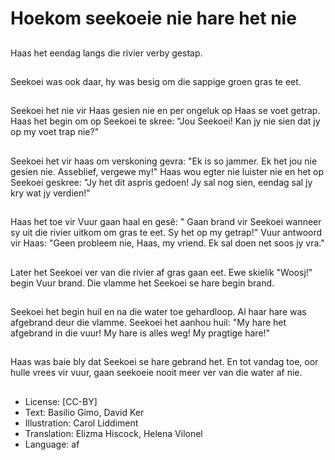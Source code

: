 # Hoekom seekoeie nie hare het nie

##
Haas het eendag langs die rivier verby gestap.

##
Seekoei was ook daar, hy was besig om die sappige groen gras te eet.

##
Seekoei het nie vir Haas gesien nie en per ongeluk op Haas se voet getrap. Haas het begin om op Seekoei te skree: "Jou Seekoei! Kan jy nie sien dat jy op my voet trap nie?"

##
Seekoei het vir haas om verskoning gevra: "Ek is so jammer. Ek het jou nie gesien nie. Asseblief, vergewe my!" Haas wou egter nie luister nie en het op Seekoei geskree: "Jy het dit aspris gedoen! Jy sal nog sien, eendag sal jy kry wat jy verdien!"

##
Haas het toe vir Vuur gaan haal en gesê: " Gaan brand vir Seekoei wanneer sy uit die rivier uitkom om gras te eet. Sy het op my getrap!" Vuur antwoord vir Haas: "Geen probleem nie, Haas, my vriend. Ek sal doen net soos jy vra."

##
Later het Seekoei ver van die rivier af gras gaan eet. Ewe skielik "Woosj!" begin Vuur brand. Die vlamme het Seekoei se hare begin brand.

##
Seekoei het begin huil en na die water toe gehardloop. Al haar hare was afgebrand deur die vlamme. Seekoei het aanhou huil: "My hare het afgebrand in die vuur! My hare is alles weg! My pragtige hare!"

##
Haas was baie bly dat Seekoei se hare gebrand het. En tot vandag toe, oor hulle vrees vir vuur, gaan seekoeie nooit meer ver van die water af nie.

##
* License: [CC-BY]
* Text: Basilio Gimo, David Ker
* Illustration: Carol Liddiment
* Translation: Elizma Hiscock, Helena Vilonel
* Language: af
